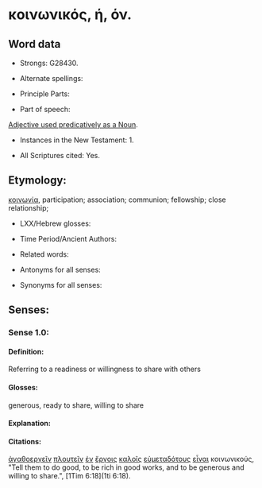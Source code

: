 # κοινωνικός, ή, όν.

<!-- Status: S2=Needs2ndReview -->
<!-- Lexica used for edits: BDAG, FFM, LN, A-S -->

## Word data

* Strongs: G28430.


* Alternate spellings:

* Principle Parts: 

* Part of speech: 

[Adjective used predicatively as a Noun](http://ugg.readthedocs.io/en/latest/noun_predicate_adj.html).

* Instances in the New Testament: 1.

* All Scriptures cited: Yes.

## Etymology: 

[κοινωνία](../G28420/01.md), participation; association; communion; fellowship; close relationship;

* LXX/Hebrew glosses: 

* Time Period/Ancient Authors: 

* Related words: 

* Antonyms for all senses:

* Synonyms for all senses: 

## Senses:

### Sense 1.0:

#### Definition: 

Referring to a readiness or willingness to share with others

#### Glosses:

generous, ready to share, willing to share

#### Explanation:

#### Citations:

[ἀγαθοεργεῖν](../G00140/01.md) [πλουτεῖν](../G41470/01.md) [ἐν](../G17220/01.md) [ἔργοις](../G20410/01.md) [καλοῖς](../G25700/01.md) [εὐμεταδότους](../G21300/01.md) [εἶναι](../G99999/01.md) κοινωνικούς, 
"Tell them to do good, to be rich in good works, and to be generous and willing to share.", 
[1Tim 6:18](1ti 6:18).  
